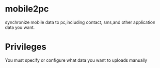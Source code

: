 # mobile2pc
synchronize mobile data to pc,including contact, sms,and other application data you want.

# Privileges
You must specify or configure what data you want to uploads manually
